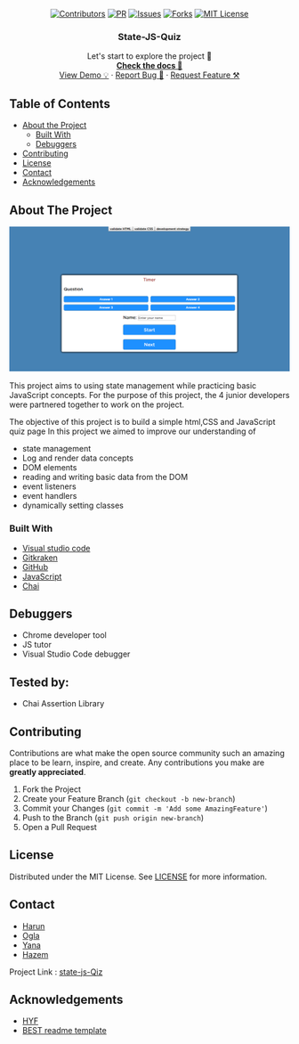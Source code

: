 <div align="center">

[![Contributors][contributors-shield]][contributors-url]
[![PR][pr-shield]][pr-url]
[![Issues][issues-shield]][issues-url]
[![Forks][forks-shield]][forks-url]
[![MIT License][license-shield]][license-url]
</div>

  <h3 align="center">State-JS-Quiz</h3>

  <p align="center">
    Let's start to explore the project 🚀 
    <br />
    <a href="https://github.com/harunaltunhr/State-JS-Quiz"><strong>Check the docs 📄</strong></a>
    <br />
    <a href="https://harunaltunhr.github.io/State-JS-Quiz/">View Demo 💡</a>
    ·
    <a href="https://github.com/harunaltunhr/State-JS-Quiz/issues">Report Bug 🐞</a>
    ·
    <a href="https://github.com/harunaltunhr/State-JS-Quiz/pulls">Request Feature ⚒</a>
  </p>
</p>

<!-- TABLE OF CONTENTS -->

## Table of Contents

- [About the Project](#about-the-project)
  - [Built With](#built-with)
  - [Debuggers](#debuggers)
- [Contributing](#contributing)
- [License](#license)
- [Contact](#contact)
- [Acknowledgements](#acknowledgements)

<!-- ABOUT THE PROJECT -->

## About The Project

![stat-js-quiz](https://github.com/harunaltunhr/State-JS-Quiz/blob/master/image/screenshot.PNG?raw=true)

This project aims to using state management while  practicing basic JavaScript concepts. For the purpose of this project, the 4 junior developers were partnered together to work on the project.

The objective of this project is to build a simple html,CSS and JavaScript  quiz page  In this project we aimed to improve our understanding of

* state management
* Log and render data concepts
* DOM elements
* reading and writing basic data from the DOM
* event listeners
* event handlers
* dynamically setting classes

### Built With

- [Visual studio code](https://code.visualstudio.com/)
- [Gitkraken](https://www.gitkraken.com)
- [GitHub](https://github.com)
- [JavaScript](https://www.javascript.com/)
- [Chai](https://www.chaijs.com/)


## Debuggers

- Chrome developer tool
- JS tutor
- Visual Studio Code debugger


## Tested by:

- Chai Assertion Library

<!-- CONTRIBUTING -->

## Contributing

Contributions are what make the open source community such an amazing place to be learn, inspire, and create. Any contributions you make are **greatly appreciated**.

1. Fork the Project
2. Create your Feature Branch (`git checkout -b new-branch`)
3. Commit your Changes (`git commit -m 'Add some AmazingFeature'`)
4. Push to the Branch (`git push origin new-branch`)
5. Open a Pull Request

<!-- LICENSE -->

## License

Distributed under the MIT License. See [LICENSE](https://github.com/harunaltunhr/State-JS-Quiz/blob/master/LICENSE) for more information.

<!-- CONTACT -->

## Contact

- [Harun](https://github.com/harunaltunhr)
- [Ogla](https://github.com/okozmovskaya)
- [Yana](https://github.com/adekimpianna)
- [Hazem](https://github.com/HazemBittar)



Project Link : [state-js-Qiz](https://github.com/harunaltunhr/State-JS-Quiz)

<!-- ACKNOWLEDGEMENTS -->

## Acknowledgements

- [HYF](https://hackyourfuture.be/)
- [BEST readme template](https://github.com/othneildrew/Best-README-Template/blob/master/README.md)

<!-- MARKDOWN LINKS & IMAGES -->
<!-- https://www.markdownguide.org/basic-syntax/#reference-style-links -->

[contributors-shield]: https://img.shields.io/badge/5-Contributors%20-brightgreen
[contributors-url]: https://github.com/harunaltunhr/State-JS-Quiz/graphs/contributors
[forks-shield]: https://img.shields.io/badge/-Forks-blue
[forks-url]: https://github.com/harunaltunhr/State-JS-Quiz/network/members
[issues-shield]: https://img.shields.io/badge/-ISSUES-green
[issues-url]: https://github.com/harunaltunhr/State-JS-Quiz/issues
[pr-shield]: https://img.shields.io/badge/-Pull%20Requests%20-blue
[pr-url]: https://github.com/harunaltunhr/State-JS-Quiz/pulls
[license-shield]: https://img.shields.io/badge/-LICENSE-brightgreen
[license-url]: https://github.com/harunaltunhr/State-JS-Quiz/blob/master/LICENSE
[linkedin-shield]: https://img.shields.io/badge/-LinkedIn-black.svg?style=flat-square&logo=linkedin&colorB=555
[linkedin-url]: https://linkedin.com/in/othneildrew
[product-screenshot]: images/screenshot.png
